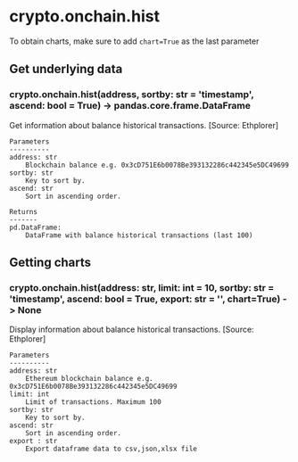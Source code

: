 # crypto.onchain.hist

To obtain charts, make sure to add `chart=True` as the last parameter

## Get underlying data 
### crypto.onchain.hist(address, sortby: str = 'timestamp', ascend: bool = True) -> pandas.core.frame.DataFrame

Get information about balance historical transactions. [Source: Ethplorer]

    Parameters
    ----------
    address: str
        Blockchain balance e.g. 0x3cD751E6b0078Be393132286c442345e5DC49699
    sortby: str
        Key to sort by.
    ascend: str
        Sort in ascending order.

    Returns
    -------
    pd.DataFrame:
        DataFrame with balance historical transactions (last 100)

## Getting charts 
### crypto.onchain.hist(address: str, limit: int = 10, sortby: str = 'timestamp', ascend: bool = True, export: str = '', chart=True) -> None

Display information about balance historical transactions. [Source: Ethplorer]

    Parameters
    ----------
    address: str
        Ethereum blockchain balance e.g. 0x3cD751E6b0078Be393132286c442345e5DC49699
    limit: int
        Limit of transactions. Maximum 100
    sortby: str
        Key to sort by.
    ascend: str
        Sort in ascending order.
    export : str
        Export dataframe data to csv,json,xlsx file
